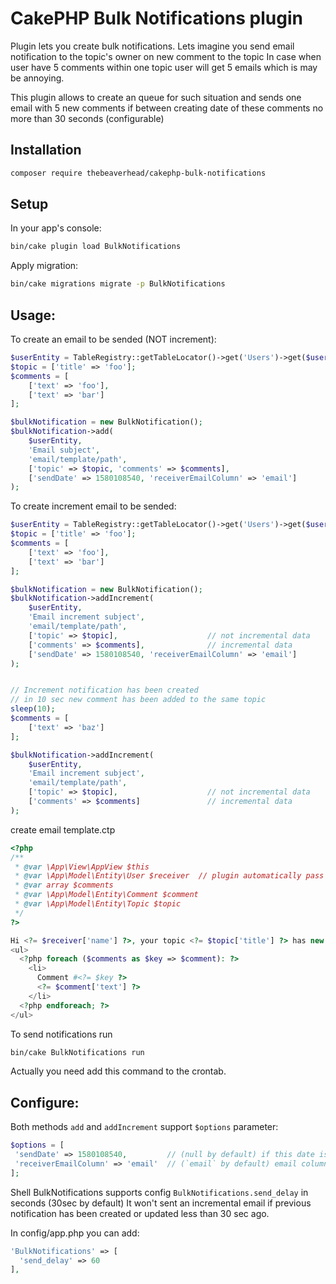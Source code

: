 # CakePHP Bulk Notifications plugin

Plugin lets you create bulk notifications. 
Lets imagine you send email notification to the topic's owner on new comment to the topic
In case when user have 5 comments within one topic user will get 5 emails which is may be annoying.

This plugin allows to create an queue for such situation and sends one email with 5 new comments
if between creating date of these comments no more than 30 seconds (configurable) 


## Installation

```sh
composer require thebeaverhead/cakephp-bulk-notifications
```

## Setup

In your app's console:

```sh
bin/cake plugin load BulkNotifications
```

Apply migration:

```sh
bin/cake migrations migrate -p BulkNotifications
```

## Usage:

To create an email to be sended (NOT increment):

```php
$userEntity = TableRegistry::getTableLocator()->get('Users')->get($userId);
$topic = ['title' => 'foo'];
$comments = [
    ['text' => 'foo'], 
    ['text' => 'bar']
];

$bulkNotification = new BulkNotification();
$bulkNotification->add(
    $userEntity,
    'Email subject',
    'email/template/path',
    ['topic' => $topic, 'comments' => $comments],
    ['sendDate' => 1580108540, 'receiverEmailColumn' => 'email']
);
```
To create increment email to be sended:

```php
$userEntity = TableRegistry::getTableLocator()->get('Users')->get($userId);
$topic = ['title' => 'foo'];
$comments = [
    ['text' => 'foo'], 
    ['text' => 'bar']
];

$bulkNotification = new BulkNotification();
$bulkNotification->addIncrement(
    $userEntity,
    'Email increment subject',
    'email/template/path',
    ['topic' => $topic],                    // not incremental data
    ['comments' => $comments],              // incremental data
    ['sendDate' => 1580108540, 'receiverEmailColumn' => 'email']
);


// Increment notification has been created
// in 10 sec new comment has been added to the same topic
sleep(10);
$comments = [
    ['text' => 'baz']
];

$bulkNotification->addIncrement(
    $userEntity,
    'Email increment subject',
    'email/template/path',
    ['topic' => $topic],                    // not incremental data
    ['comments' => $comments]               // incremental data
);
```

create email template.ctp

```php
<?php
/**
 * @var \App\View\AppView $this 
 * @var \App\Model\Entity\User $receiver  // plugin automatically pass UserEntity as $receiver
 * @var array $comments
 * @var \App\Model\Entity\Comment $comment
 * @var \App\Model\Entity\Topic $topic
 */
?>

Hi <?= $receiver['name'] ?>, your topic <?= $topic['title'] ?> has new comment(s):
<ul>
  <?php foreach ($comments as $key => $comment): ?>
    <li>
      Comment #<?= $key ?>
      <?= $comment['text'] ?>
    </li>
  <?php endforeach; ?>
</ul>
```

To send notifications run

```sh
bin/cake BulkNotifications run
```
Actually you need add this command to the crontab.
## Configure:

Both methods `add` and `addIncrement` support `$options` parameter:
```php
$options = [
 'sendDate' => 1580108540,         // (null by default) if this date isn't reached notification won't be sent
 'receiverEmailColumn' => 'email'  // (`email` by default) email column in the receiver entity
];
```

Shell BulkNotifications supports config `BulkNotifications.send_delay` in seconds (30sec by default)
It won't sent an incremental email if previous notification has been created or updated less than 30 sec ago.

In config/app.php you can add:
```php
'BulkNotifications' => [
  'send_delay' => 60
],
```
